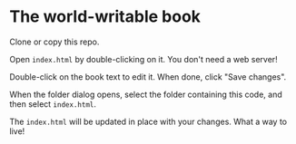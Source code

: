 # The world-writable book

Clone or copy this repo.

Open `index.html` by double-clicking on it. You don't need a web server!

Double-click on the book text to edit it. When done, click "Save changes".

When the folder dialog opens, select the folder containing this code, and then select `index.html`.

The `index.html` will be updated in place with your changes. What a way to live!

